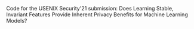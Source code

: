 Code for the USENIX Security'21 submission: Does Learning Stable, Invariant Features Provide Inherent Privacy Benefits for Machine Learning Models?
